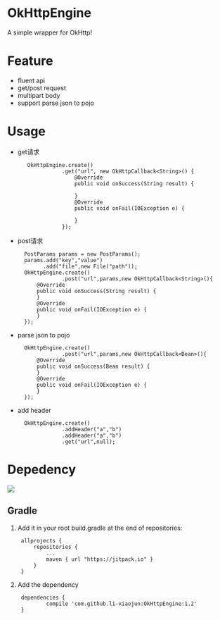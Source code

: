 # OkHttpEngine
A simple wrapper for OkHttp!

# Feature
- fluent api
- get/post request
- multipart body
- support parse json to pojo

# Usage
- get请求

		 OkHttpEngine.create()
                    .get("url", new OkHttpCallback<String>() {
                        @Override
                        public void onSuccess(String result) {
                            
                        }
                        @Override
                        public void onFail(IOException e) {

                        }
                    });

- post请求

		PostParams params = new PostParams();
        params.add("key","value")
              .add("file",new File("path"));
        OkHttpEngine.create()
			        .post("url",params,new OkHttpCallback<String>(){
            @Override
            public void onSuccess(String result) {
			}
            @Override
            public void onFail(IOException e) {
			}
        });

- parse json to pojo

		OkHttpEngine.create()
			        .post("url",params,new OkHttpCallback<Bean>(){
            @Override
            public void onSuccess(Bean result) {
			}
            @Override
            public void onFail(IOException e) {
			}
        });


- add header

		OkHttpEngine.create()
                    .addHeader("a","b")
                    .addHeader("a","b")
                    .get("url",null);

# Depedency
[![](https://jitpack.io/v/li-xiaojun/OkHttpEngine.svg)](https://jitpack.io/#li-xiaojun/OkHttpEngine)

## Gradle
1. Add it in your root build.gradle at the end of repositories:

		allprojects {
			repositories {
				...
				maven { url "https://jitpack.io" }
			}
		}

2. Add the dependency

		dependencies {
		        compile 'com.github.li-xiaojun:OkHttpEngine:1.2'
		}

	
